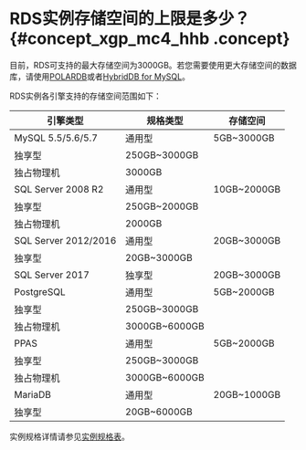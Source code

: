 # RDS实例存储空间的上限是多少？ {#concept_xgp_mc4_hhb .concept}

目前，RDS可支持的最大存储空间为3000GB。若您需要使用更大存储空间的数据库，请使用[POLARDB](https://help.aliyun.com/document_detail/58764.html)或者[HybridDB for MySQL](https://help.aliyun.com/document_detail/26322.html)。

RDS实例各引擎支持的存储空间范围如下：

|引擎类型|规格类型|存储空间|
|----|----|----|
|MySQL 5.5/5.6/5.7|通用型|5GB~3000GB|
|独享型|250GB~3000GB|
|独占物理机|3000GB|
|SQL Server 2008 R2|通用型|10GB~2000GB|
|独享型|250GB~2000GB|
|独占物理机|2000GB|
|SQL Server 2012/2016|通用型|20GB~3000GB|
|独享型|20GB~3000GB|
|SQL Server 2017|独享型|20GB~3000GB|
|PostgreSQL|通用型|5GB~2000GB|
|独享型|250GB~3000GB|
|独占物理机|3000GB~6000GB|
|PPAS|通用型|5GB~2000GB|
|独享型|250GB~3000GB|
|独占物理机|3000GB~6000GB|
|MariaDB|通用型|20GB~1000GB|
|独享型|20GB~6000GB|

实例规格详情请参见[实例规格表](../../../../../cn.zh-CN/云数据库RDS简介/实例规格/实例规格表.md#)。

